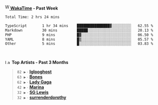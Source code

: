 <img src="https://github.com/dxnter/dxnter/assets/17434202/67b21fa4-d36d-46f9-9dec-f23d976b00ef" alt="WakaTime Logo" width="14" height="18"/><a href="https://wakatime.com/@dxnter" target="_blank"><strong> WakaTime</strong></a><strong> - Past Week</strong>

<!--START_SECTION:waka-->

```txt
Total Time: 2 hrs 24 mins

TypeScript       1 hr 34 mins    ███████████████▓░░░░░░░░░   62.55 %
Markdown         30 mins         █████░░░░░░░░░░░░░░░░░░░░   20.13 %
PHP              9 mins          █▓░░░░░░░░░░░░░░░░░░░░░░░   06.50 %
YAML             8 mins          █▒░░░░░░░░░░░░░░░░░░░░░░░   05.57 %
Other            5 mins          █░░░░░░░░░░░░░░░░░░░░░░░░   03.83 %
```

<!--END_SECTION:waka-->

<br/>

<!--START_LASTFM_ARTISTS:{"period": "3month", "rows": 6}-->
<a href="https://last.fm" target="_blank"><img src="https://user-images.githubusercontent.com/17434202/215290617-e793598d-d7c9-428f-9975-156db1ba89cc.svg" alt="Last.fm Logo" width="18" height="13"/></a> **Top Artists - Past 3 Months**

> `82 ▶️` ∙ **[Iglooghost](https://www.last.fm/music/Iglooghost)**<br/>
> `63 ▶️` ∙ **[Bones](https://www.last.fm/music/Bones)**<br/>
> `62 ▶️` ∙ **[Lady Gaga](https://www.last.fm/music/Lady+Gaga)**<br/>
> `42 ▶️` ∙ **[Marina](https://www.last.fm/music/Marina)**<br/>
> `32 ▶️` ∙ **[SG Lewis](https://www.last.fm/music/SG+Lewis)**<br/>
> `32 ▶️` ∙ **[surrenderdorothy](https://www.last.fm/music/surrenderdorothy)**<br/>
<!--END_LASTFM_ARTISTS-->
